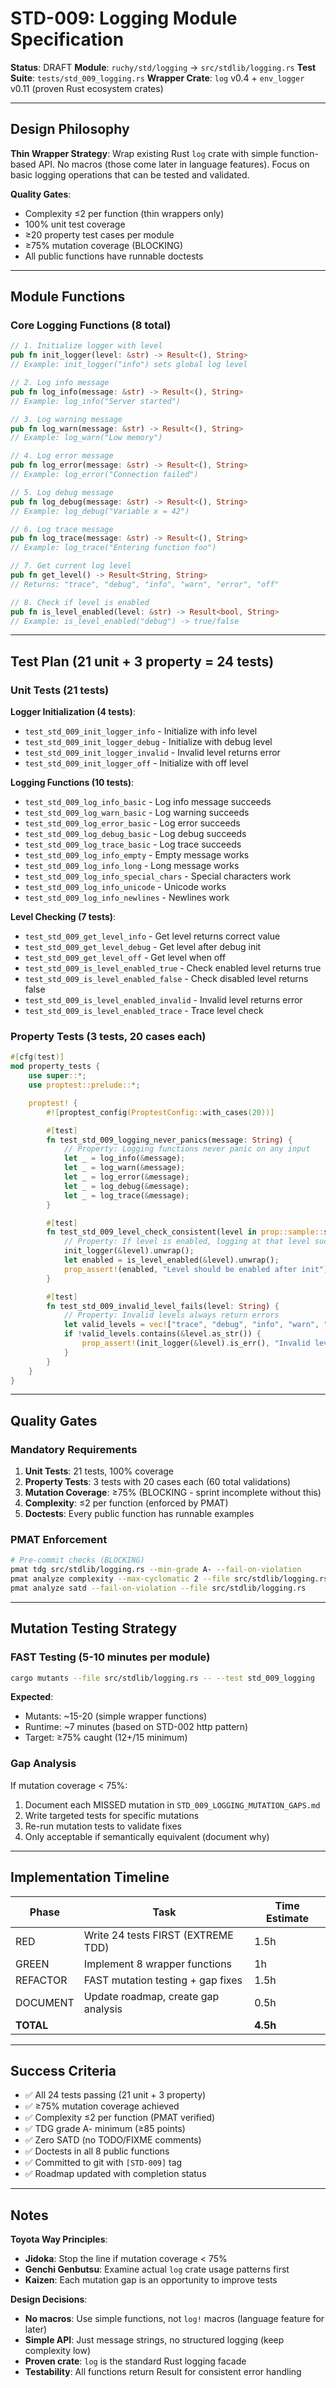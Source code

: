 # STD-009: Logging Module Specification

**Status**: DRAFT
**Module**: `ruchy/std/logging` → `src/stdlib/logging.rs`
**Test Suite**: `tests/std_009_logging.rs`
**Wrapper Crate**: `log` v0.4 + `env_logger` v0.11 (proven Rust ecosystem crates)

---

## Design Philosophy

**Thin Wrapper Strategy**: Wrap existing Rust `log` crate with simple function-based API. No macros (those come later in language features). Focus on basic logging operations that can be tested and validated.

**Quality Gates**:
- Complexity ≤2 per function (thin wrappers only)
- 100% unit test coverage
- ≥20 property test cases per module
- ≥75% mutation coverage (BLOCKING)
- All public functions have runnable doctests

---

## Module Functions

### Core Logging Functions (8 total)

```rust
// 1. Initialize logger with level
pub fn init_logger(level: &str) -> Result<(), String>
// Example: init_logger("info") sets global log level

// 2. Log info message
pub fn log_info(message: &str) -> Result<(), String>
// Example: log_info("Server started")

// 3. Log warning message
pub fn log_warn(message: &str) -> Result<(), String>
// Example: log_warn("Low memory")

// 4. Log error message
pub fn log_error(message: &str) -> Result<(), String>
// Example: log_error("Connection failed")

// 5. Log debug message
pub fn log_debug(message: &str) -> Result<(), String>
// Example: log_debug("Variable x = 42")

// 6. Log trace message
pub fn log_trace(message: &str) -> Result<(), String>
// Example: log_trace("Entering function foo")

// 7. Get current log level
pub fn get_level() -> Result<String, String>
// Returns: "trace", "debug", "info", "warn", "error", "off"

// 8. Check if level is enabled
pub fn is_level_enabled(level: &str) -> Result<bool, String>
// Example: is_level_enabled("debug") -> true/false
```

---

## Test Plan (21 unit + 3 property = 24 tests)

### Unit Tests (21 tests)

**Logger Initialization (4 tests)**:
- `test_std_009_init_logger_info` - Initialize with info level
- `test_std_009_init_logger_debug` - Initialize with debug level
- `test_std_009_init_logger_invalid` - Invalid level returns error
- `test_std_009_init_logger_off` - Initialize with off level

**Logging Functions (10 tests)**:
- `test_std_009_log_info_basic` - Log info message succeeds
- `test_std_009_log_warn_basic` - Log warning succeeds
- `test_std_009_log_error_basic` - Log error succeeds
- `test_std_009_log_debug_basic` - Log debug succeeds
- `test_std_009_log_trace_basic` - Log trace succeeds
- `test_std_009_log_info_empty` - Empty message works
- `test_std_009_log_info_long` - Long message works
- `test_std_009_log_info_special_chars` - Special characters work
- `test_std_009_log_info_unicode` - Unicode works
- `test_std_009_log_info_newlines` - Newlines work

**Level Checking (7 tests)**:
- `test_std_009_get_level_info` - Get level returns correct value
- `test_std_009_get_level_debug` - Get level after debug init
- `test_std_009_get_level_off` - Get level when off
- `test_std_009_is_level_enabled_true` - Check enabled level returns true
- `test_std_009_is_level_enabled_false` - Check disabled level returns false
- `test_std_009_is_level_enabled_invalid` - Invalid level returns error
- `test_std_009_is_level_enabled_trace` - Trace level check

### Property Tests (3 tests, 20 cases each)

```rust
#[cfg(test)]
mod property_tests {
    use super::*;
    use proptest::prelude::*;

    proptest! {
        #![proptest_config(ProptestConfig::with_cases(20))]

        #[test]
        fn test_std_009_logging_never_panics(message: String) {
            // Property: Logging functions never panic on any input
            let _ = log_info(&message);
            let _ = log_warn(&message);
            let _ = log_error(&message);
            let _ = log_debug(&message);
            let _ = log_trace(&message);
        }

        #[test]
        fn test_std_009_level_check_consistent(level in prop::sample::select(vec!["trace", "debug", "info", "warn", "error"])) {
            // Property: If level is enabled, logging at that level succeeds
            init_logger(&level).unwrap();
            let enabled = is_level_enabled(&level).unwrap();
            prop_assert!(enabled, "Level should be enabled after init");
        }

        #[test]
        fn test_std_009_invalid_level_fails(level: String) {
            // Property: Invalid levels always return errors
            let valid_levels = vec!["trace", "debug", "info", "warn", "error", "off"];
            if !valid_levels.contains(&level.as_str()) {
                prop_assert!(init_logger(&level).is_err(), "Invalid level should fail");
            }
        }
    }
}
```

---

## Quality Gates

### Mandatory Requirements

1. **Unit Tests**: 21 tests, 100% coverage
2. **Property Tests**: 3 tests with 20 cases each (60 total validations)
3. **Mutation Coverage**: ≥75% (BLOCKING - sprint incomplete without this)
4. **Complexity**: ≤2 per function (enforced by PMAT)
5. **Doctests**: Every public function has runnable examples

### PMAT Enforcement

```bash
# Pre-commit checks (BLOCKING)
pmat tdg src/stdlib/logging.rs --min-grade A- --fail-on-violation
pmat analyze complexity --max-cyclomatic 2 --file src/stdlib/logging.rs
pmat analyze satd --fail-on-violation --file src/stdlib/logging.rs
```

---

## Mutation Testing Strategy

### FAST Testing (5-10 minutes per module)

```bash
cargo mutants --file src/stdlib/logging.rs -- --test std_009_logging
```

**Expected**:
- Mutants: ~15-20 (simple wrapper functions)
- Runtime: ~7 minutes (based on STD-002 http pattern)
- Target: ≥75% caught (12+/15 minimum)

### Gap Analysis

If mutation coverage < 75%:
1. Document each MISSED mutation in `STD_009_LOGGING_MUTATION_GAPS.md`
2. Write targeted tests for specific mutations
3. Re-run mutation tests to validate fixes
4. Only acceptable if semantically equivalent (document why)

---

## Implementation Timeline

| Phase | Task | Time Estimate |
|-------|------|---------------|
| RED | Write 24 tests FIRST (EXTREME TDD) | 1.5h |
| GREEN | Implement 8 wrapper functions | 1h |
| REFACTOR | FAST mutation testing + gap fixes | 1.5h |
| DOCUMENT | Update roadmap, create gap analysis | 0.5h |
| **TOTAL** | | **4.5h** |

---

## Success Criteria

- ✅ All 24 tests passing (21 unit + 3 property)
- ✅ ≥75% mutation coverage achieved
- ✅ Complexity ≤2 per function (PMAT verified)
- ✅ TDG grade A- minimum (≥85 points)
- ✅ Zero SATD (no TODO/FIXME comments)
- ✅ Doctests in all 8 public functions
- ✅ Committed to git with `[STD-009]` tag
- ✅ Roadmap updated with completion status

---

## Notes

**Toyota Way Principles**:
- **Jidoka**: Stop the line if mutation coverage < 75%
- **Genchi Genbutsu**: Examine actual `log` crate usage patterns first
- **Kaizen**: Each mutation gap is an opportunity to improve tests

**Design Decisions**:
- **No macros**: Use simple functions, not `log!` macros (language feature for later)
- **Simple API**: Just message strings, no structured logging (keep complexity low)
- **Proven crate**: `log` is the standard Rust logging facade
- **Testability**: All functions return Result for consistent error handling
